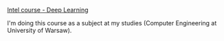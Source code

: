 [Intel course - Deep Learning](https://software.intel.com/en-us/ai/courses/deep-learning)

I'm doing this course as a subject at my studies (Computer Engineering at University of Warsaw).